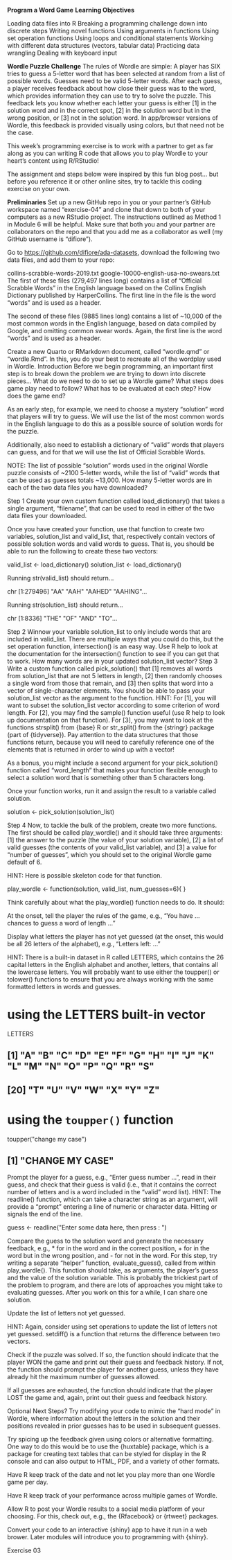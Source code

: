 **Program a Word Game**
**Learning Objectives**

Loading data files into R
Breaking a programming challenge down into discrete steps
Writing novel functions
Using arguments in functions
Using set operation functions
Using loops and conditional statements
Working with different data structures (vectors, tabular data)
Practicing data wrangling
Dealing with keyboard input

**Wordle Puzzle Challenge**
The rules of Wordle are simple: A player has SIX tries to guess a 5-letter word that has been selected at random from a list of possible words. Guesses need to be valid 5-letter words. After each guess, a player receives feedback about how close their guess was to the word, which provides information they can use to try to solve the puzzle. This feedback lets you know whether each letter your guess is either [1] in the solution word and in the correct spot, [2] in the solution word but in the wrong position, or [3] not in the solution word. In app/browser versions of Wordle, this feedback is provided visually using colors, but that need not be the case.

This week’s programming exercise is to work with a partner to get as far along as you can writing R code that allows you to play Wordle to your heart’s content using R/RStudio!

The assignment and steps below were inspired by this fun blog post… but before you reference it or other online sites, try to tackle this coding exercise on your own.

**Preliminaries**
Set up a new GitHub repo in you or your partner’s GitHub workspace named “exercise-04” and clone that down to both of your computers as a new RStudio project. The instructions outlined as Method 1 in Module 6 will be helpful. Make sure that both you and your partner are collaborators on the repo and that you add me as a collaborator as well (my GitHub username is “difiore”).

Go to https://github.com/difiore/ada-datasets, download the following two data files, and add them to your repo:

collins-scrabble-words-2019.txt
google-10000-english-usa-no-swears.txt
The first of these files (279,497 lines long) contains a list of “Official Scrabble Words” in the English language based on the Collins English Dictionary published by HarperCollins. The first line in the file is the word “words” and is used as a header.

The second of these files (9885 lines long) contains a list of ~10,000 of the most common words in the English language, based on data compiled by Google, and omitting common swear words. Again, the first line is the word “words” and is used as a header.

Create a new Quarto or RMarkdown document, called “wordle.qmd” or “wordle.Rmd”. In this, you do your best to recreate all of the wordplay used in Wordle.
Introduction
Before we begin programming, an important first step is to break down the problem we are trying to down into discrete pieces… What do we need to do to set up a Wordle game? What steps does game play need to follow? What has to be evaluated at each step? How does the game end?

As an early step, for example, we need to choose a mystery “solution” word that players will try to guess. We will use the list of the most common words in the English language to do this as a possible source of solution words for the puzzle.

Additionally, also need to establish a dictionary of “valid” words that players can guess, and for that we will use the list of Official Scrabble Words.

NOTE: The list of possible “solution” words used in the original Wordle puzzle consists of ~2100 5-letter words, while the list of “valid” words that can be used as guesses totals ~13,000. How many 5-letter words are in each of the two data files you have downloaded?

Step 1
Create your own custom function called load_dictionary() that takes a single argument, “filename”, that can be used to read in either of the two data files your downloaded.

Once you have created your function, use that function to create two variables, solution_list and valid_list, that, respectively contain vectors of possible solution words and valid words to guess. That is, you should be able to run the following to create these two vectors:

valid_list <- load_dictionary(<filename here>)
solution_list <- load_dictionary(<filename here>)

Running str(valid_list) should return…

chr [1:279496] "AA" "AAH" "AAHED" "AAHING"...

Running str(solution_list) should return…

chr [1:8336] "THE" "OF" "AND" "TO"...

Step 2
Winnow your variable solution_list to only include words that are included in valid_list. There are multiple ways that you could do this, but the set operation function, intersection() is an easy way. Use R help to look at the documentation for the intersection() function to see if you can get that to work. How many words are in your updated solution_list vector?
Step 3
Write a custom function called pick_solution() that [1] removes all words from solution_list that are not 5 letters in length, [2] then randomly chooses a single word from those that remain, and [3] then splits that word into a vector of single-character elements. You should be able to pass your solution_list vector as the argument to the function.
HINT: For [1], you will want to subset the solution_list vector according to some criterion of word length. For [2], you may find the sample() function useful (use R help to look up documentation on that function). For [3], you may want to look at the functions strsplit() from {base} R or str_split() from the {stringr} package (part of {tidyverse}). Pay attention to the data structures that those functions return, because you will need to carefully reference one of the elements that is returned in order to wind up with a vector!

As a bonus, you might include a second argument for your pick_solution() function called “word_length” that makes your function flexible enough to select a solution word that is something other than 5 characters long.

Once your function works, run it and assign the result to a variable called solution.

solution <- pick_solution(solution_list)

Step 4
Now, to tackle the bulk of the problem, create two more functions. The first should be called play_wordle() and it should take three arguments: [1] the answer to the puzzle (the value of your solution variable), [2] a list of valid guesses (the contents of your valid_list variable), and [3] a value for “number of guesses”, which you should set to the original Wordle game default of 6.

HINT: Here is possible skeleton code for that function.

play_wordle <- function(solution, valid_list, num_guesses=6){
      <function code here>
    }

Think carefully about what the play_wordle() function needs to do. It should:

At the onset, tell the player the rules of the game, e.g., “You have … chances to guess a word of length …”

Display what letters the player has not yet guessed (at the onset, this would be all 26 letters of the alphabet), e.g., “Letters left: …”

HINT: There is a built-in dataset in R called LETTERS, which contains the 26 capital letters in the English alphabet and another, letters, that contains all the lowercase letters. You will probably want to use either the toupper() or tolower() functions to ensure that you are always working with the same formatted letters in words and guesses.

# using the LETTERS built-in vector
LETTERS

##  [1] "A" "B" "C" "D" "E" "F" "G" "H" "I" "J" "K" "L" "M" "N" "O" "P" "Q" "R" "S"
## [20] "T" "U" "V" "W" "X" "Y" "Z"
# using the `toupper()` function
toupper("change my case")

## [1] "CHANGE MY CASE"
Prompt the player for a guess, e.g., “Enter guess number …”, read in their guess, and check that their guess is valid (i.e., that it contains the correct number of letters and is a word included in the “valid” word list).
HINT: The readline() function, which can take a character string as an argument, will provide a “prompt” entering a line of numeric or character data. Hitting <enter> or <return> signals the end of the line.

guess <- readline("Enter some data here, then press <enter>: ")

Compare the guess to the solution word and generate the necessary feedback, e.g., * for in the word and in the correct position, + for in the word but in the wrong position, and - for not in the word. For this step, try writing a separate “helper” function, evaluate_guess(), called from within play_wordle(). This function should take, as arguments, the player’s guess and the value of the solution variable. This is probably the trickiest part of the problem to program, and there are lots of approaches you might take to evaluating guesses. After you work on this for a while, I can share one solution.

Update the list of letters not yet guessed.

HINT: Again, consider using set operations to update the list of letters not yet guessed. setdiff() is a function that returns the difference between two vectors.

Check if the puzzle was solved. If so, the function should indicate that the player WON the game and print out their guess and feedback history. If not, the function should prompt the player for another guess, unless they have already hit the maximum number of guesses allowed.

If all guesses are exhausted, the function should indicate that the player LOST the game and, again, print out their guess and feedback history.

Optional Next Steps?
Try modifying your code to mimic the “hard mode” in Wordle, where information about the letters in the solution and their positions revealed in prior guesses has to be used in subsequent guesses.

Try spicing up the feedback given using colors or alternative formatting. One way to do this would be to use the {huxtable} package, which is a package for creating text tables that can be styled for display in the R console and can also output to HTML, PDF, and a variety of other formats.

Have R keep track of the date and not let you play more than one Wordle game per day.

Have R keep track of your performance across multiple games of Wordle.

Allow R to post your Wordle results to a social media platform of your choosing. For this, check out, e.g., the {Rfacebook} or {rtweet} packages.

Convert your code to an interactive {shiny} app to have it run in a web brower. Later modules will introduce you to programming with {shiny}.

Exercise 03
